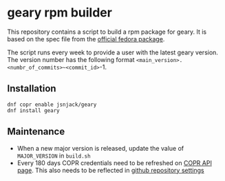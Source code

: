 geary rpm builder
======

This repository contains a script to build a rpm package for geary. It is based
on the spec file from the [official fedora package](https://src.fedoraproject.org/rpms/geary).

The script runs every week to provide a user with the latest geary version. The
version number has the following format `<main_version>.<numbr_of_commits>~<commit_id>`-1.

## Installation
```
dnf copr enable jsnjack/geary
dnf install geary
```

## Maintenance
- When a new major version is released, update the value of `MAJOR_VERSION` in `build.sh`
- Every 180 days COPR credentials need to be refreshed on [COPR API page](https://copr.fedorainfracloud.org/api/). This also needs to be reflected in [github repository settings](https://github.com/jsnjack/geary_rpm/settings/secrets/actions)
